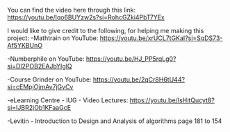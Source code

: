 You can find the video here through this link:
https://youtu.be/Iqo6BUYzw2s?si=RohcGZki4PbT7YEx


I would like to give credit to the following, for helping me making this project:
-Mathtrain on YouTube:
https://youtu.be/xrUCL7tGKaI?si=SqDS73-Af5YKBUnO

-Numberphile on YouTube:
https://youtu.be/HJ_PP5rqLg0?si=Dl2POB2EAJbYIglQ

-Course Grinder on YouTube:
https://youtu.be/2qCr8H6tU44?si=cEMpjOjmAv7jGyCv

-eLearning Centre - IUG - Video Lectures:
https://youtu.be/IsHitQucyt8?si=IJBR2jOb1KFaaGcE

-Levitin - Introduction to Design and Analysis of algorithms
page 181 to 154
